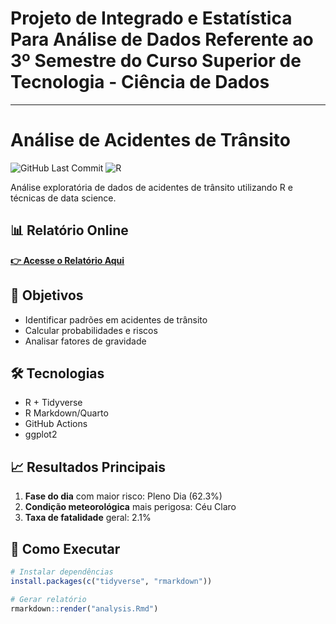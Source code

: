 # Projeto de Integrado  e Estatística Para Análise de Dados Referente ao 3º Semestre do Curso Superior de Tecnologia - Ciência de Dados
---

# Análise de Acidentes de Trânsito

![GitHub Last Commit](https://img.shields.io/github/last-commit/OBenzeno/analise-acidentes)
![R](https://img.shields.io/badge/R-4.3+-blue)

Análise exploratória de dados de acidentes de trânsito utilizando R e técnicas de data science.

## 📊 Relatório Online

**[👉 Acesse o Relatório Aqui](https://OBenzeno.github.io/analise-acidentes/)**

## 🎯 Objetivos

- Identificar padrões em acidentes de trânsito
- Calcular probabilidades e riscos
- Analisar fatores de gravidade

## 🛠️ Tecnologias

- R + Tidyverse
- R Markdown/Quarto
- GitHub Actions
- ggplot2

## 📈 Resultados Principais

1. **Fase do dia** com maior risco: Pleno Dia (62.3%)
2. **Condição meteorológica** mais perigosa: Céu Claro
3. **Taxa de fatalidade** geral: 2.1%

## 🚀 Como Executar

```r
# Instalar dependências
install.packages(c("tidyverse", "rmarkdown"))

# Gerar relatório
rmarkdown::render("analysis.Rmd")
